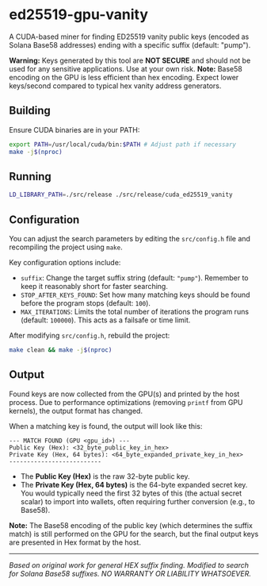 # ed25519-gpu-vanity

A CUDA-based miner for finding ED25519 vanity public keys (encoded as Solana Base58 addresses) ending with a specific suffix (default: "pump").

**Warning:** Keys generated by this tool are **NOT SECURE** and should not be used for any sensitive applications. Use at your own risk.
**Note:** Base58 encoding on the GPU is less efficient than hex encoding. Expect lower keys/second compared to typical hex vanity address generators.

## Building

Ensure CUDA binaries are in your PATH:

```bash
export PATH=/usr/local/cuda/bin:$PATH # Adjust path if necessary
make -j$(nproc)
```

## Running

```bash
LD_LIBRARY_PATH=./src/release ./src/release/cuda_ed25519_vanity
```

## Configuration

You can adjust the search parameters by editing the `src/config.h` file and recompiling the project using `make`.

Key configuration options include:

*   `suffix`: Change the target suffix string (default: `"pump"`). Remember to keep it reasonably short for faster searching.
*   `STOP_AFTER_KEYS_FOUND`: Set how many matching keys should be found before the program stops (default: `100`).
*   `MAX_ITERATIONS`: Limits the total number of iterations the program runs (default: `100000`). This acts as a failsafe or time limit.

After modifying `src/config.h`, rebuild the project:

```bash
make clean && make -j$(nproc)
```

## Output

Found keys are now collected from the GPU(s) and printed by the host process.
Due to performance optimizations (removing `printf` from GPU kernels), the output format has changed.

When a matching key is found, the output will look like this:

```
--- MATCH FOUND (GPU <gpu_id>) ---
Public Key (Hex): <32_byte_public_key_in_hex>
Private Key (Hex, 64 bytes): <64_byte_expanded_private_key_in_hex>
--------------------------
```

*   The **Public Key (Hex)** is the raw 32-byte public key.
*   The **Private Key (Hex, 64 bytes)** is the 64-byte expanded secret key. You would typically need the first 32 bytes of this (the actual secret scalar) to import into wallets, often requiring further conversion (e.g., to Base58).

**Note:** The Base58 encoding of the public key (which determines the suffix match) is still performed on the GPU for the search, but the final output keys are presented in Hex format by the host.

---

*Based on original work for general HEX suffix finding.*
*Modified to search for Solana Base58 suffixes.*
*NO WARRANTY OR LIABILITY WHATSOEVER.*

